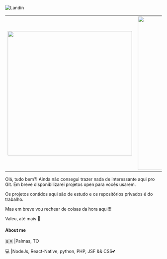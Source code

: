 ![Landin](http://cdrtechnology.com.br/wp-content/capa_github2.png)

<center>
<table>
  <tr>
      <td><img width="400px" align="left" src="https://github-readme-stats.vercel.app/api/top-langs/?username=iurylandin&hide=html&layout=compact" /></td>
      <td><img width="495px" align="left" src="https://github-readme-stats.vercel.app/api?username=iurylandin" /></td>
  </tr>   
</table>
</center>

Olá, tudo bem?!
Ainda não consegui trazer nada de interessante aqui pro Git.
Em breve disponibilizarei projetos open para vocês usarem.

Os projetos contidos aqui são de estudo e os repositórios privados é do trabalho.

Mas em breve vou rechear de coisas da hora aqui!!!

Valeu, até mais 👋

#### About me

<p>🇧🇷  |Palmas, TO</p>
<p>💻 |NodeJs, React-Native, python, PHP, JSF && CSS💕</p>


